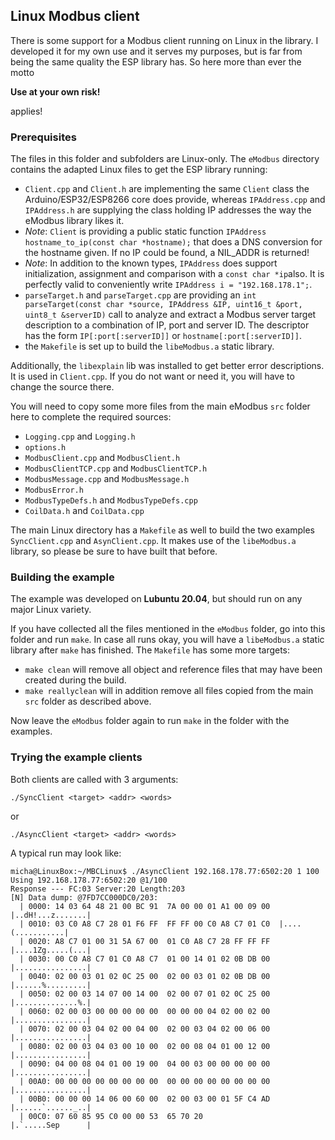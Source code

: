 ## Linux Modbus client
There is some support for a Modbus client running on Linux in the library.
I developed it for my own use and it serves my purposes, but is far from being the same quality the ESP library has.
So here more than ever the motto

**Use at your own risk!**

applies!

### Prerequisites
The files in this folder and subfolders are Linux-only. 
The `eModbus` directory contains the adapted Linux files to get the ESP library running:
- ``Client.cpp`` and ``Client.h`` are implementing the same ``Client`` class the Arduino/ESP32/ESP8266 core does provide, whereas ``IPAddress.cpp`` and ``IPAddress.h`` are supplying the class holding IP addresses the way the eModbus library likes it.
- *Note*: ``Client`` is providing a public static function ``IPAddress hostname_to_ip(const char *hostname);`` that does a DNS conversion for the hostname given. If no IP could be found, a NIL_ADDR is returned!
- *Note*: In addition to the known types, ``IPAddress`` does support initialization, assignment and comparison with a ``const char *ip``also. It is perfectly valid to conveniently write ``IPAddress i = "192.168.178.1";``.
- ``parseTarget.h`` and ``parseTarget.cpp`` are providing an ``int parseTarget(const char *source, IPAddress &IP, uint16_t &port, uint8_t &serverID)`` call to analyze and extract a Modbus server target description to a combination of IP, port and server ID. The descriptor has the form ``IP[:port[:serverID]]`` or ``hostname[:port[:serverID]]``.
- the ``Makefile`` is set up to build the `libeModbus.a` static library.

Additionally, the ``libexplain`` lib was installed to get better error descriptions. It is used in ``Client.cpp``.
If you do not want or need it, you will have to change the source there.

You will need to copy some more files from the main eModbus ``src`` folder here to complete the required sources:
- ``Logging.cpp`` and ``Logging.h``
- ``options.h``
- ``ModbusClient.cpp`` and ``ModbusClient.h``
- ``ModbusClientTCP.cpp`` and ``ModbusClientTCP.h``
- ``ModbusMessage.cpp`` and ``ModbusMessage.h``
- ``ModbusError.h``
- ``ModbusTypeDefs.h`` and ``ModbusTypeDefs.cpp``
- ``CoilData.h`` and ``CoilData.cpp``

The main Linux directory has a `Makefile` as well to build the two examples `SyncClient.cpp` and `AsynClient.cpp`.
It makes use of the `libeModbus.a` library, so please be sure to have built that before.

### Building the example
The example was developed on **Lubuntu 20.04**, but should run on any major Linux variety.

If you have collected all the files mentioned in the `eModbus` folder, go into this folder and run ``make``.
In case all runs okay, you will have a ``libeModbus.a`` static library after ``make`` has finished.
The ``Makefile`` has some more targets:
- ``make clean`` will remove all object and reference files that may have been created during the build.
- ``make reallyclean`` will in addition remove all files copied from the main `src` folder as described above.

Now leave the `eModbus` folder again to run `make` in the folder with the examples.

### Trying the example clients
Both clients are called with 3 arguments:
```
./SyncClient <target> <addr> <words>
``` 
or 
``` 
./AsyncClient <target> <addr> <words>
```

A typical run may look like:
```
micha@LinuxBox:~/MBCLinux$ ./AsyncClient 192.168.178.77:6502:20 1 100
Using 192.168.178.77:6502:20 @1/100
Response --- FC:03 Server:20 Length:203
[N] Data dump: @7FD7CC000DC0/203:
  | 0000: 14 03 64 48 21 00 BC 91  7A 00 00 01 A1 00 09 00  |..dH!...z.......|
  | 0010: 03 C0 A8 C7 28 01 F6 FF  FF FF 00 C0 A8 C7 01 C0  |....(...........|
  | 0020: A8 C7 01 00 31 5A 67 00  01 C0 A8 C7 28 FF FF FF  |....1Zg.....(...|
  | 0030: 00 C0 A8 C7 01 C0 A8 C7  01 00 14 01 02 0B DB 00  |................|
  | 0040: 02 00 03 01 02 0C 25 00  02 00 03 01 02 0B DB 00  |......%.........|
  | 0050: 02 00 03 14 07 00 14 00  02 00 07 01 02 0C 25 00  |..............%.|
  | 0060: 02 00 03 00 00 00 00 00  00 00 00 04 02 00 02 00  |................|
  | 0070: 02 00 03 04 02 00 04 00  02 00 03 04 02 00 06 00  |................|
  | 0080: 02 00 03 04 03 00 10 00  02 00 08 04 01 00 12 00  |................|
  | 0090: 04 00 08 04 01 00 19 00  04 00 03 00 00 00 00 00  |................|
  | 00A0: 00 00 00 00 00 00 00 00  00 00 00 00 00 00 00 00  |................|
  | 00B0: 00 00 00 14 06 00 60 00  02 00 03 00 01 5F C4 AD  |......`......_..|
  | 00C0: 07 60 85 95 C0 00 00 53  65 70 20                 |.`.....Sep      |
```
